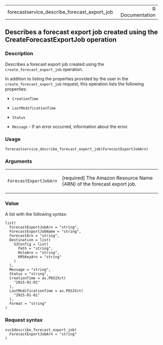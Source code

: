 <table style="width: 100%;">
<tbody>
<tr class="odd">
<td>forecastservice_describe_forecast_export_job</td>
<td style="text-align: right;">R Documentation</td>
</tr>
</tbody>
</table>

## Describes a forecast export job created using the CreateForecastExportJob operation

### Description

Describes a forecast export job created using the
`create_forecast_export_job` operation.

In addition to listing the properties provided by the user in the
`create_forecast_export_job` request, this operation lists the following
properties:

-   `CreationTime`

-   `LastModificationTime`

-   `Status`

-   `Message` - If an error occurred, information about the error.

### Usage

    forecastservice_describe_forecast_export_job(ForecastExportJobArn)

### Arguments

<table>
<colgroup>
<col style="width: 35%" />
<col style="width: 65%" />
</colgroup>
<tbody>
<tr class="odd">
<td><code
id="forecastservice_describe_forecast_export_job_:_ForecastExportJobArn">ForecastExportJobArn</code></td>
<td><p>[required] The Amazon Resource Name (ARN) of the forecast export
job.</p></td>
</tr>
</tbody>
</table>

### Value

A list with the following syntax:

    list(
      ForecastExportJobArn = "string",
      ForecastExportJobName = "string",
      ForecastArn = "string",
      Destination = list(
        S3Config = list(
          Path = "string",
          RoleArn = "string",
          KMSKeyArn = "string"
        )
      ),
      Message = "string",
      Status = "string",
      CreationTime = as.POSIXct(
        "2015-01-01"
      ),
      LastModificationTime = as.POSIXct(
        "2015-01-01"
      ),
      Format = "string"
    )

### Request syntax

    svc$describe_forecast_export_job(
      ForecastExportJobArn = "string"
    )
